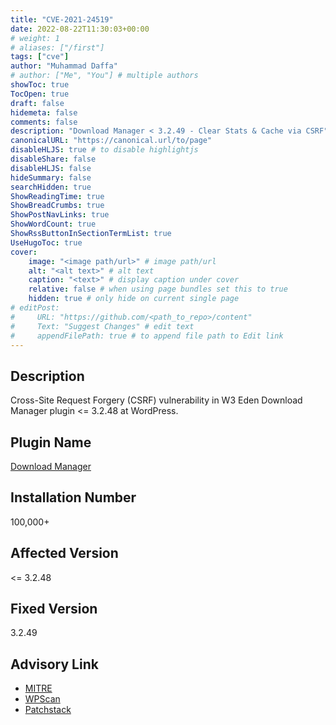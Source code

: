 ```yaml
---
title: "CVE-2021-24519"
date: 2022-08-22T11:30:03+00:00
# weight: 1
# aliases: ["/first"]
tags: ["cve"]
author: "Muhammad Daffa"
# author: ["Me", "You"] # multiple authors
showToc: true
TocOpen: true
draft: false
hidemeta: false
comments: false
description: "Download Manager < 3.2.49 - Clear Stats & Cache via CSRF"
canonicalURL: "https://canonical.url/to/page"
disableHLJS: true # to disable highlightjs
disableShare: false
disableHLJS: false
hideSummary: false
searchHidden: true
ShowReadingTime: true
ShowBreadCrumbs: true
ShowPostNavLinks: true
ShowWordCount: true
ShowRssButtonInSectionTermList: true
UseHugoToc: true
cover:
    image: "<image path/url>" # image path/url
    alt: "<alt text>" # alt text
    caption: "<text>" # display caption under cover
    relative: false # when using page bundles set this to true
    hidden: true # only hide on current single page
# editPost:
#     URL: "https://github.com/<path_to_repo>/content"
#     Text: "Suggest Changes" # edit text
#     appendFilePath: true # to append file path to Edit link
---
```

## Description
Cross-Site Request Forgery (CSRF) vulnerability in W3 Eden Download Manager plugin <= 3.2.48 at WordPress.

## Plugin Name
[Download Manager](https://wordpress.org/plugins/download-manager/)

## Installation Number
100,000+

## Affected Version
<= 3.2.48

## Fixed Version
3.2.49

## Advisory Link
  * [MITRE](https://cve.mitre.org/cgi-bin/cvename.cgi?name=CVE-2022-34347)
  * [WPScan](https://wpscan.com/vulnerability/1fe07196-52d4-40c5-b01d-69852b4fb9c5)
  * [Patchstack](https://patchstack.com/database/vulnerability/download-manager/wordpress-download-manager-plugin-3-2-48-cross-site-request-forgery-csrf-vulnerability)
